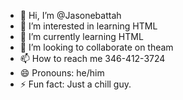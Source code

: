 - 👋 Hi, I’m @Jasonebattah
- 👀 I’m interested in learning HTML
- 🌱 I’m currently learning HTML
- 💞️ I’m looking to collaborate on theam
- 📫 How to reach me 346-412-3724
- 😄 Pronouns: he/him
- ⚡ Fun fact: Just a chill guy.

<!---
Jasonebattah/Jasonebattah is a ✨ special ✨ repository because its `README.md` (this file) appears on your GitHub profile.
You can click the Preview link to take a look at your changes.
--->
